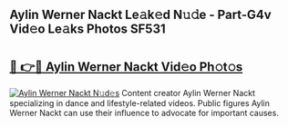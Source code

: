 ## Aylin Werner Nackt Le𝚊k𝚎d N𝚞𝚍e - Part-G4v Vid𝚎o Le𝚊ks Photos SF531

# <h2><a href="http://fb3xek.evod.top/?m=Aylin+Werner+Nackt">🔗 👉🔴 Aylin Werner Nackt Vid𝚎o Ph𝚘t𝚘s</a></h2>

[![Aylin Werner Nackt N𝚞d𝚎s](https://i.imgur.com/8V9OHl7.gif)](http://fb3xek.evod.top/?m=Aylin+Werner+Nackt)
Content creator Aylin Werner Nackt specializing in dance and lifestyle-related videos. Public figures Aylin Werner Nackt can use their influence to advocate for important causes. 
